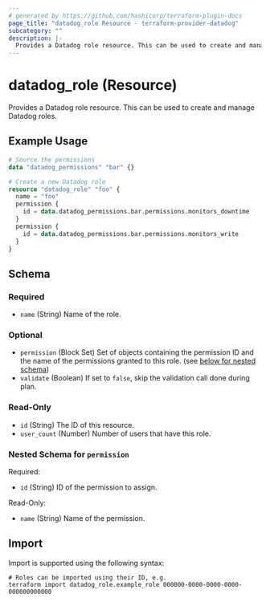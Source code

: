 ```yaml
---
# generated by https://github.com/hashicorp/terraform-plugin-docs
page_title: "datadog_role Resource - terraform-provider-datadog"
subcategory: ""
description: |-
  Provides a Datadog role resource. This can be used to create and manage Datadog roles.
---
```


# datadog_role (Resource)

Provides a Datadog role resource. This can be used to create and manage Datadog roles.

## Example Usage

```terraform
# Source the permissions
data "datadog_permissions" "bar" {}

# Create a new Datadog role
resource "datadog_role" "foo" {
  name = "foo"
  permission {
    id = data.datadog_permissions.bar.permissions.monitors_downtime
  }
  permission {
    id = data.datadog_permissions.bar.permissions.monitors_write
  }
}
```

<!-- schema generated by tfplugindocs -->
## Schema

### Required

- `name` (String) Name of the role.

### Optional

<!-- keep `default_permissions_opt_out` hidden until feature is released -->
<!-- - `default_permissions_opt_out` (Boolean) If set to `true`, the role does not have default (restricted) permissions unless they are explicitly set. The `include_restricted` attribute for the `datadog_permissions` data source must be set to `true` to manage default permissions in Terraform. -->
- `permission` (Block Set) Set of objects containing the permission ID and the name of the permissions granted to this role. (see [below for nested schema](#nestedblock--permission))
- `validate` (Boolean) If set to `false`, skip the validation call done during plan.

### Read-Only

- `id` (String) The ID of this resource.
- `user_count` (Number) Number of users that have this role.

<a id="nestedblock--permission"></a>
### Nested Schema for `permission`

Required:

- `id` (String) ID of the permission to assign.

Read-Only:

- `name` (String) Name of the permission.

## Import

Import is supported using the following syntax:

```shell
# Roles can be imported using their ID, e.g.
terraform import datadog_role.example_role 000000-0000-0000-0000-000000000000
```
